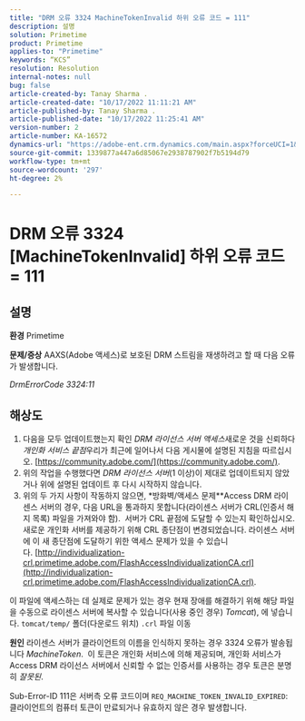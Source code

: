```yaml
---
title: "DRM 오류 3324 MachineTokenInvalid 하위 오류 코드 = 111"
description: 설명
solution: Primetime
product: Primetime
applies-to: "Primetime"
keywords: “KCS”
resolution: Resolution
internal-notes: null
bug: false
article-created-by: Tanay Sharma .
article-created-date: "10/17/2022 11:11:21 AM"
article-published-by: Tanay Sharma .
article-published-date: "10/17/2022 11:25:41 AM"
version-number: 2
article-number: KA-16572
dynamics-url: "https://adobe-ent.crm.dynamics.com/main.aspx?forceUCI=1&pagetype=entityrecord&etn=knowledgearticle&id=3f32406c-0c4e-ed11-bba2-0022480868ff"
source-git-commit: 1339877a447a6d85067e2938787902f7b5194d79
workflow-type: tm+mt
source-wordcount: '297'
ht-degree: 2%

---
```


# DRM 오류 3324 [MachineTokenInvalid] 하위 오류 코드 = 111

## 설명

<b>환경</b>
Primetime


<b>문제/증상</b>
AAXS(Adobe 액세스)로 보호된 DRM 스트림을 재생하려고 할 때 다음 오류가 발생합니다.

*DrmErrorCode 3324:11*


## 해상도


1. 다음을 모두 업데이트했는지 확인 *DRM 라이선스 서버 액세스*&#x200B;새로운 것을 신뢰하다 *개인화 서비스 끝점*&#x200B;우리가 최근에 일어나서 다음 게시물에 설명된 지침을 따르십시오. [https://community.adobe.com/](https://community.adobe.com/).
2. 위의 작업을 수행했다면 *DRM 라이선스 서버*(1 이상)이 제대로 업데이트되지 않았거나 위에 설명된 업데이트 후 다시 시작하지 않습니다.
3. 위의 두 가지 사항이 작동하지 않으면, *방화벽/액세스 문제**Access DRM 라이센스 서버의 경우, 다음 URL을 통과하지 못합니다(라이센스 서버가 CRL(인증서 해지 목록) 파일을 가져와야 함).  서버가 CRL 끝점에 도달할 수 있는지 확인하십시오. 새로운 개인화 서버를 제공하기 위해 CRL 종단점이 변경되었습니다. 라이센스 서버에 이 새 종단점에 도달하기 위한 액세스 문제가 있을 수 있습니다. [http://individualization-crl.primetime.adobe.com/FlashAccessIndividualizationCA.crl](http://individualization-crl.primetime.adobe.com/FlashAccessIndividualizationCA.crl).


이 파일에 액세스하는 데 실제로 문제가 있는 경우 현재 장애를 해결하기 위해 해당 파일을 수동으로 라이센스 서버에 복사할 수 있습니다(사용 중인 경우) *Tomcat*), 에 넣습니다. `tomcat/temp/` 폴더(다운로드 위치) `.crl` 파일 이동


<b>원인</b>
라이센스 서버가 클라이언트의 이름을 인식하지 못하는 경우 3324 오류가 발송됩니다 *MachineToken*.  이 토큰은 개인화 서비스에 의해 제공되며, 개인화 서비스가 Access DRM 라이선스 서버에서 신뢰할 수 없는 인증서를 사용하는 경우 토큰은 분명히 *잘못된*.

Sub-Error-ID 111은 서버측 오류 코드이며 `REQ_MACHINE_TOKEN_INVALID_EXPIRED`: 클라이언트의 컴퓨터 토큰이 만료되거나 유효하지 않은 경우 발생합니다.

